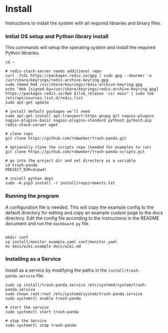 # Install

Instructions to install the system with all required libraries and binary files.


### Initial OS setup and Python library install

This commands will setup the operating system and install the required Python libraries.

```
cd ~

# redis-stack-server needs additional repo
curl -fsSL https://packages.redis.io/gpg | sudo gpg --dearmor -o /usr/share/keyrings/redis-archive-keyring.gpg
sudo chmod 644 /usr/share/keyrings/redis-archive-keyring.gpg
echo "deb [signed-by=/usr/share/keyrings/redis-archive-keyring.gpg] https://packages.redis.io/deb $(lsb_release -cs) main" | sudo tee /etc/apt/sources.list.d/redis.list
sudo apt-get update

# install default packages we'll need
sudo apt-get install apt-transport-https gnupg git nagios-plugins nagios-plugins-basic nagios-plugins-standard python3 python3-pip redis-stack-server wget

# clone repo
git clone https://github.com/robweber/trash-panda.git

# optionally clone the scripts repo (needed for examples to run)
git clone https://github.com/robweber/trash-panda-scripts.git

# go into the project dir and set directory as a variable
cd trash-panda
PROJECT_DIR=$(pwd)

# install python deps
sudo -H pip3 install -r install/requirements.txt
```

### Running the program

A configuration file is needed. This will copy the example config to the default directory for editing and copy an example custom page to the docs directory. Edit the config file according to the instructions in the README document and run the `dashboard.py` file.

```

mkdir conf
cp install/monitor_example.yaml conf/monitor.yaml
mv docs/wiki.example docs/wiki.md

```

### Installing as a Service

Install as a service by modifying the paths in the `install/trash-panda.service` file.

```
sudo cp install/trash-panda.service /etc/systemd/system/trash-panda.service
sudo chown root:root /etc/systemd/system/trash-panda.service
sudo systemctl enable trash-panda

# start the service
sudo systemctl start trash-panda

# stop the Service
sudo systemctl stop trash-panda
```
